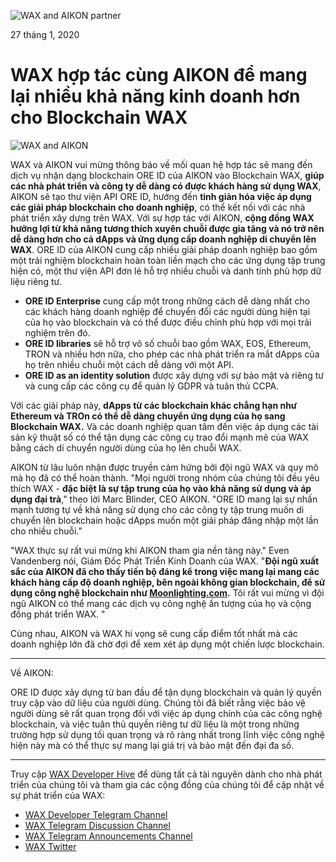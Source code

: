 ![WAX and AIKON partner](https://i.imgur.com/2FxL98h.png)

27 tháng 1, 2020


**WAX hợp tác cùng AIKON để mang lại nhiều khả năng kinh doanh hơn cho Blockchain WAX**
===================================================================================

![WAX and AIKON](https://wax.io/uploads/aikon.png)

WAX và AIKON vui mừng thông báo về mối quan hệ hợp tác sẽ mang đến dịch vụ nhận dạng blockchain ORE ID của AIKON vào Blockchain WAX, **giúp các nhà phát triển và công ty dễ dàng có được khách hàng sử dụng WAX**, AIKON sẽ tạo thư viện API ORE ID, hướng đến **tinh giản hóa việc áp dụng các giải pháp blockchain cho doanh nghiệp**, có thể kết nối với các nhà phát triển xây dựng trên WAX.
Với sự hợp tác với AIKON, **cộng đồng WAX hưởng lợi từ khả năng tương thích xuyên chuỗi được gia tăng và nó trở nên dễ dàng hơn cho cả dApps và ứng dụng cấp doanh nghiệp di chuyển lên WAX**. ORE ID của AIKON cung cấp nhiều giải pháp doanh nghiệp bao gồm một trải nghiệm blockchain hoàn toàn liền mạch cho các ứng dụng tập trung hiện có, một thư viện API đơn lẻ hỗ trợ nhiều chuỗi và danh tính phù hợp dữ liệu riêng tư.

-   **ORE ID Enterprise** cung cấp một trong những cách dễ dàng nhất cho các khách hàng doanh nghiệp để chuyển đổi các người dùng hiện tại của họ vào blockchain và có thể được điều chỉnh phù hợp với mọi trải nghiệm trên đó.
-   **ORE ID libraries** sẽ hỗ trợ vô số chuỗi bao gồm WAX, EOS, Ethereum, TRON và nhiều hơn nữa, cho phép các nhà phát triển ra mắt dApps của họ trên nhiều chuỗi một cách dễ dàng với một API.
-   **ORE ID as an identity solution** được xây dựng với sự bảo mật và riêng tư và cung cấp các công cụ để quản lý GDPR và tuân thủ CCPA.

Với các giải pháp này, **dApps từ các blockchain khác chẳng hạn như Ethereum và TROn có thể dễ dàng chuyển ứng dụng của họ sang Blockchain WAX.** Và các doanh nghiệp quan tâm đến việc áp dụng các tài sản kỹ thuật số có thể tận dụng các công cụ trao đổi mạnh mẽ của WAX bằng cách di chuyển người dùng của họ lên chuỗi WAX.

AIKON từ lâu luôn nhận được truyền cảm hứng bởi đội ngũ WAX và quy mô mà họ đã có thể hoàn thành. "Mọi người trong nhóm của chúng tôi đều yêu thích WAX - **đặc biệt là sự tập trung của họ vào khả năng sử dụng và áp dụng đại trà**," theo lời Marc Blinder, CEO AIKON. "ORE ID mang lại sự nhấn mạnh tương tự về khả năng sử dụng cho các công ty tập trung muốn di chuyển lên blockchain hoặc dApps muốn một giải pháp đăng nhập một lần cho nhiều chuỗi.”

"WAX thực sự rất vui mừng khi AIKON tham gia nền tảng này." Even Vandenberg nói, Giám Đốc Phát Triển Kinh Doanh của WAX. "**Đội ngũ xuất sắc của AIKON đã cho thấy tiến bộ đáng kể trong việc mang lại mang các khách hàng cấp độ doanh nghiệp, bên ngoài không gian blockchain, để sử dụng công nghệ blockchain như [Moonlighting.com](https://www.moonlighting.com/).** Tôi rất vui mừng vì đội ngũ AIKON có thể mang các dịch vụ công nghệ ấn tượng của họ và cộng đồng phát triển WAX. "

Cùng nhau, AIKON và WAX hi vọng sẽ cung cấp điểm tốt nhất mà các doanh nghiệp lớn đã chờ đợi để xem xét áp dụng một chiến lược blockchain.

---

Về AIKON:

ORE ID được xây dựng từ ban đầu để tận dụng blockchain và quản lý quyền truy cập vào dữ liệu của người dùng. Chúng tôi đã biết rằng việc bảo vệ người dùng sẽ rất quan trọng đối với việc áp dụng chính của các công nghệ blockchain, và việc tuân thủ quyền riêng tư dữ liệu là một trong những trường hợp sử dụng tối quan trọng và rõ ràng nhất trong lĩnh việc công nghệ hiện này mà có thể thực sự mang lại giá trị và bảo mật đến đại đa số.

---

Truy cập [WAX Developer Hive](https://developer.wax.io/) để dùng tất cả tài nguyên dành cho nhà phát triển của chúng tôi và tham gia các cộng đồng của chúng tôi để cập nhật về sự phát triển của WAX:

-   [WAX Developer Telegram Channel](https://t.me/waxdevelopers)
-   [WAX Telegram Discussion Channel](https://t.me/wax_io)
-   [WAX Telegram Announcements
    Channel](https://t.me/waxtokenannoucements)
-   [WAX Twitter](https://twitter.com/wax_io)


